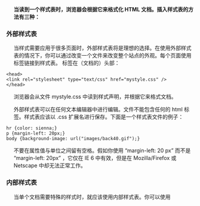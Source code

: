 **当读到一个样式表时，浏览器会根据它来格式化 HTML 文档。插入样式表的方法有三种：**

### 外部样式表

当样式需要应用于很多页面时，外部样式表将是理想的选择。在使用外部样式表的情况下，你可以通过改变一个文件来改变整个站点的外观。每个页面使用 <link> 标签链接到样式表。<link> 标签在（文档的）头部：

```
<head>
<link rel="stylesheet" type="text/css" href="mystyle.css" />
</head>
```

浏览器会从文件 mystyle.css 中读到样式声明，并根据它来格式文档。

外部样式表可以在任何文本编辑器中进行编辑。文件不能包含任何的 html 标签。样式表应该以 .css 扩展名进行保存。下面是一个样式表文件的例子：

```
hr {color: sienna;}
p {margin-left: 20px;}
body {background-image: url("images/back40.gif");}
```

不要在属性值与单位之间留有空格。假如你使用 “margin-left: 20 px” 而不是 “margin-left: 20px” ，它仅在 IE 6 中有效，但是在 Mozilla/Firefox 或 Netscape 中却无法正常工作。

### 内部样式表

当单个文档需要特殊的样式时，就应该使用内部样式表。你可以使用 <style> 标签在文档头部定义内部样式表，就像这样:

```
<head>
<style type="text/css">
  hr {color: sienna;}
  p {margin-left: 20px;}
  body {background-image: url("images/back40.gif");}
</style>
</head>
```

### 内联样式

由于要将表现和内容混杂在一起，内联样式会损失掉样式表的许多优势。请慎用这种方法，例如当样式仅需要在一个元素上应用一次时。

要使用内联样式，你需要在相关的标签内使用样式（style）属性。Style 属性可以包含任何 CSS 属性。本例展示如何改变段落的颜色和左外边距：

```
<p style="color: sienna; margin-left: 20px">
This is a paragraph
</p>
```